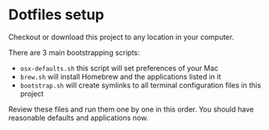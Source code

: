 # Dotfiles setup
Checkout or download this project to any location in your computer.

There are 3 main bootstrapping scripts:
- `osx-defaults.sh` this script will set preferences of your Mac
- `brew.sh` will install Homebrew and the applications listed in it
- `bootstrap.sh` will create symlinks to all terminal configuration files in this project

Review these files and run them one by one in this order. You should have reasonable defaults and applications now.
